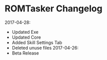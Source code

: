 # ROMTasker Changelog

2017-04-28:
- Updated Exe
- Updated Core
- Added Skill Settings Tab
- Deleted unuse files
2017-04-26:
- Beta Release

